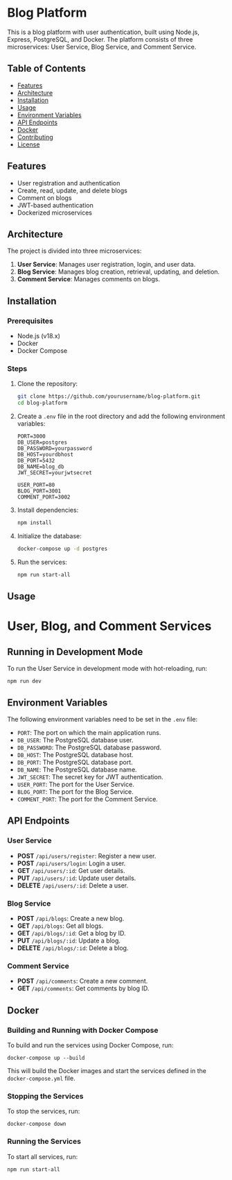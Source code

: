 # Blog Platform

This is a blog platform with user authentication, built using Node.js, Express, PostgreSQL, and Docker. The platform consists of three microservices: User Service, Blog Service, and Comment Service.

## Table of Contents

- [Features](#features)
- [Architecture](#architecture)
- [Installation](#installation)
- [Usage](#usage)
- [Environment Variables](#environment-variables)
- [API Endpoints](#api-endpoints)
- [Docker](#docker)
- [Contributing](#contributing)
- [License](#license)

## Features

- User registration and authentication
- Create, read, update, and delete blogs
- Comment on blogs
- JWT-based authentication
- Dockerized microservices

## Architecture

The project is divided into three microservices:

1. **User Service**: Manages user registration, login, and user data.
2. **Blog Service**: Manages blog creation, retrieval, updating, and deletion.
3. **Comment Service**: Manages comments on blogs.

## Installation

### Prerequisites

- Node.js (v18.x)
- Docker
- Docker Compose

### Steps

1. Clone the repository:

    ```sh
    git clone https://github.com/yourusername/blog-platform.git
    cd blog-platform
    ```

2. Create a `.env` file in the root directory and add the following environment variables:

    ```properties
    PORT=3000
    DB_USER=postgres
    DB_PASSWORD=yourpassword
    DB_HOST=yourdbhost
    DB_PORT=5432
    DB_NAME=blog_db
    JWT_SECRET=yourjwtsecret

    USER_PORT=80
    BLOG_PORT=3001
    COMMENT_PORT=3002
    ```

3. Install dependencies:

    ```sh
    npm install
    ```

4. Initialize the database:

    ```sh
    docker-compose up -d postgres
    ```

5. Run the services:

    ```sh
    npm run start-all
    ```

## Usage

# User, Blog, and Comment Services

## Running in Development Mode
To run the User Service in development mode with hot-reloading, run:
```
npm run dev
```

## Environment Variables
The following environment variables need to be set in the `.env` file:

- `PORT`: The port on which the main application runs.
- `DB_USER`: The PostgreSQL database user.
- `DB_PASSWORD`: The PostgreSQL database password.
- `DB_HOST`: The PostgreSQL database host.
- `DB_PORT`: The PostgreSQL database port.
- `DB_NAME`: The PostgreSQL database name.
- `JWT_SECRET`: The secret key for JWT authentication.
- `USER_PORT`: The port for the User Service.
- `BLOG_PORT`: The port for the Blog Service.
- `COMMENT_PORT`: The port for the Comment Service.

## API Endpoints

### User Service
- **POST** `/api/users/register`: Register a new user.
- **POST** `/api/users/login`: Login a user.
- **GET** `/api/users/:id`: Get user details.
- **PUT** `/api/users/:id`: Update user details.
- **DELETE** `/api/users/:id`: Delete a user.

### Blog Service
- **POST** `/api/blogs`: Create a new blog.
- **GET** `/api/blogs`: Get all blogs.
- **GET** `/api/blogs/:id`: Get a blog by ID.
- **PUT** `/api/blogs/:id`: Update a blog.
- **DELETE** `/api/blogs/:id`: Delete a blog.

### Comment Service
- **POST** `/api/comments`: Create a new comment.
- **GET** `/api/comments`: Get comments by blog ID.

## Docker

### Building and Running with Docker Compose
To build and run the services using Docker Compose, run:
```
docker-compose up --build
```
This will build the Docker images and start the services defined in the `docker-compose.yml` file.

### Stopping the Services
To stop the services, run:
```
docker-compose down
```

### Running the Services

To start all services, run:

```sh
npm run start-all
